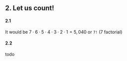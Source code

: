 ## 2. Let us count!

#### 2.1
It would be $7\cdot6\cdot5\cdot4\cdot3\cdot2\cdot1 = 5,040$ or `7!` (7 factorial)

#### 2.2
todo
